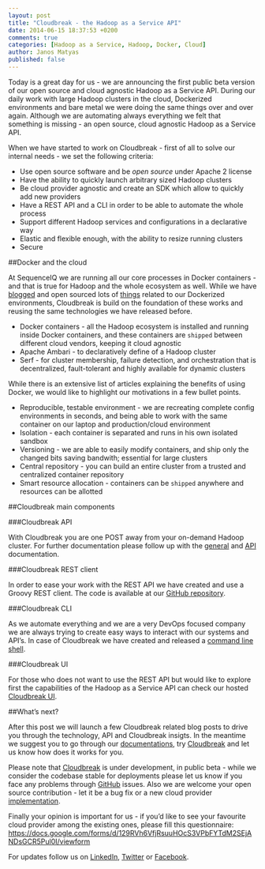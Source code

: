 ```yaml
---
layout: post
title: "Cloudbreak - the Hadoop as a Service API"
date: 2014-06-15 18:37:53 +0200
comments: true
categories: [Hadoop as a Service, Hadoop, Docker, Cloud]
author: Janos Matyas
published: false
---
```


Today is a great day for us - we are announcing the first public beta version of our open source and cloud agnostic Hadoop as a Service API. During our daily work with large Hadoop clusters in the cloud, Dockerized environments and bare metal we were doing the same things over and over again. Although we are automating always everything we felt that something is missing - an open source, cloud agnostic Hadoop as a Service API.

When we have started to work on Cloudbreak - first of all to solve our internal needs - we set the following criteria:

* Use open source software and be *open source* under Apache 2 license
* Have the ability to quickly launch arbitrary sized Hadoop clusters
* Be cloud provider agnostic and create an SDK which allow to quickly add new providers
* Have a REST API and a CLI in order to be able to automate the whole process
* Support different Hadoop services and configurations in a declarative way
* Elastic and flexible enough, with the ability to resize running clusters
* Secure

##Docker and the cloud

At SequenceIQ we are running all our core processes in Docker containers - and that is true for Hadoop and the whole ecosystem as well. While we have [blogged](http://blog.sequenceiq.com/blog/2014/06/19/multinode-hadoop-cluster-on-docker/) and open sourced lots of [things](https://hub.docker.com/u/sequenceiq/) related to our Dockerized environments, Cloudbreak is build on the foundation of these works and reusing the same technologies we have released before.

* Docker containers - all the Hadoop ecosystem is installed and running inside Docker containers, and these containers are `shipped` between different cloud vendors, keeping it cloud agnostic
* Apache Ambari - to declaratively define of a Hadoop cluster
* Serf - for cluster membership, failure detection, and orchestration that is decentralized, fault-tolerant and highly available for dynamic clusters

<!-- more -->

While there is an extensive list of articles explaining the benefits of using Docker, we would like to highlight our motivations in a few bullet points.

* Reproducible, testable environment - we are recreating complete config environments in seconds, and being able to work with the same container on our laptop and production/cloud environment
* Isolation - each container is separated and runs in his own isolated sandbox
* Versioning - we are able to easily modify containers, and ship only the changed bits saving bandwith; essential for large clusters
* Central repository - you can build an entire cluster from a trusted and centralized container repository
* Smart resource allocation - containers can be `shipped` anywhere and resources can be allotted


##Cloudbreak main components

###Cloudbreak API

With Cloudbreak you are one POST away from your on-demand Hadoop cluster. For further documentation please follow up with the [general](http://sequenceiq.com/cloudbreak/) and [API](http://docs.cloudbreak.apiary.io/) documentation.

###Cloudbreak REST client

In order to ease your work with the REST API we have created and use a Groovy REST client. The code is available at our [GitHub repository](https://github.com/sequenceiq/cloudbreak-rest-client).

###Cloudbreak CLI

As we automate everything and we are a very DevOps focused company we are always trying to create easy ways to interact with our systems and API’s. In case of Cloudbreak we have created and released a [command line shell](https://github.com/sequenceiq/cloudbreak-shell).

###Cloudbreak UI

For those who does not want to use the REST API but would like to explore first the capabilities of the Hadoop as a Service API can check our hosted [Cloudbreak UI](https://cloudbreak.sequenceiq.com/).

##What’s next?

After this post we will launch a few Cloudbreak related blog posts to drive you through the technology, API and Cloudbreak insigts. In the meantime we suggest you to go through our [documentations](http://sequenceiq.com/cloudbreak/), try [Cloudbreak](http://cloudbreak.sequenceiq.com/) and let us know how does it works for you.

Please note that [Cloudbreak](http://cloudbreak.sequenceiq.com/) is under development, in public beta - while we consider the codebase stable for deployments please let us know if you face any problems through [GitHub](https://github.com/sequenceiq/cloudbreak) issues. Also we are welcome your open source contribution - let it be a bug fix or a new cloud provider [implementation](http://sequenceiq.com/cloudbreak/#add-new-cloud-providers).

Finally your opinion is important for us - if you’d like to see your favourite cloud provider among the existing ones, please fill this questionnaire: https://docs.google.com/forms/d/129RVh6VfjRsuuHOcS3VPbFYTdM2SEjANDsGCR5Pul0I/viewform

For updates follow us on [LinkedIn](https://www.linkedin.com/company/sequenceiq/), [Twitter](https://twitter.com/sequenceiq) or [Facebook](https://www.facebook.com/sequenceiq).


